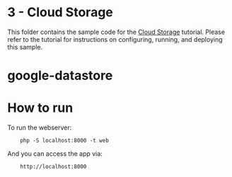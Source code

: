 # 3 - Cloud Storage

This folder contains the sample code for the [Cloud Storage][step-3]
tutorial. Please refer to the tutorial for instructions on configuring, running,
and deploying this sample.

[step-3]: https://cloud.google.com/php/getting-started/using-cloud-storage

# google-datastore

# How to run
To run the webserver:
```
    php -S localhost:8000 -t web
```

And you can access the app via:
```
    http://localhost:8000
```
